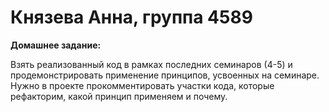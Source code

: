 <h1> Князева Анна, группа 4589</h1>

**Домашнее задание:**

Взять реализованный код в рамках последних семинаров (4-5) и продемонстрировать применение принципов,
усвоенных на семинаре. Нужно в проекте прокомментировать участки кода, которые
рефакторим, какой принцип применяем и почему.
